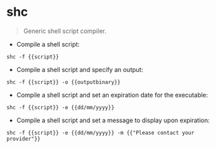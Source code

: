 # shc

> Generic shell script compiler.

- Compile a shell script:

`shc -f {{script}}`

- Compile a shell script and specify an output:

`shc -f {{script}} -o {{outputbinary}}`

- Compile a shell script and set an expiration date for the executable:

`shc -f {{script}} -e {{dd/mm/yyyy}}`

- Compile a shell script and set a message to display upon expiration:

`shc -f {{script}} -e {{dd/mm/yyyy}} -m {{"Please contact your provider"}}`

